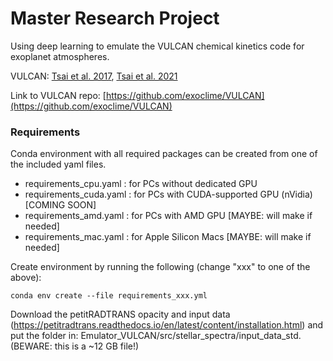 # Master Research Project
Using deep learning to emulate the VULCAN chemical kinetics code for exoplanet atmospheres.

VULCAN: [Tsai et al. 2017](https://arxiv.org/abs/1607.00409), [Tsai et al. 2021](https://arxiv.org/abs/2108.01790)

Link to VULCAN repo: [https://github.com/exoclime/VULCAN](https://github.com/exoclime/VULCAN)

### Requirements
Conda environment with all required packages can be created from one of the included yaml files.
- requirements_cpu.yaml : for PCs without dedicated GPU
- requirements_cuda.yaml : for PCs with CUDA-supported GPU (nVidia) [COMING SOON]
- requirements_amd.yaml : for PCs with AMD GPU [MAYBE: will make if needed]
- requirements_mac.yaml : for Apple Silicon Macs [MAYBE: will make if needed]

Create environment by running the following (change "xxx" to one of the above):

```
conda env create --file requirements_xxx.yml
```

Download the petitRADTRANS opacity and input data (https://petitradtrans.readthedocs.io/en/latest/content/installation.html) and put the folder in: Emulator_VULCAN/src/stellar_spectra/input_data_std. (BEWARE: this is a ~12 GB file!)
